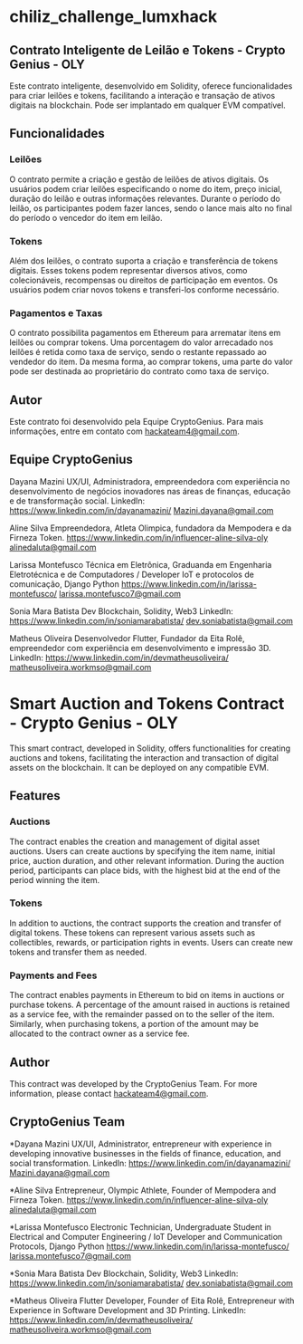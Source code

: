 # chiliz_challenge_lumxhack

## Contrato Inteligente de Leilão e Tokens - Crypto Genius - OLY

Este contrato inteligente, desenvolvido em Solidity, oferece funcionalidades para criar leilões e tokens, facilitando a interação e transação de ativos digitais na blockchain. Pode ser implantado em qualquer EVM compatível.

## Funcionalidades

### Leilões
O contrato permite a criação e gestão de leilões de ativos digitais. Os usuários podem criar leilões especificando o nome do item, preço inicial, duração do leilão e outras informações relevantes. Durante o período do leilão, os participantes podem fazer lances, sendo o lance mais alto no final do período o vencedor do item em leilão.

### Tokens
Além dos leilões, o contrato suporta a criação e transferência de tokens digitais. Esses tokens podem representar diversos ativos, como colecionáveis, recompensas ou direitos de participação em eventos. Os usuários podem criar novos tokens e transferi-los conforme necessário.

### Pagamentos e Taxas
O contrato possibilita pagamentos em Ethereum para arrematar itens em leilões ou comprar tokens. Uma porcentagem do valor arrecadado nos leilões é retida como taxa de serviço, sendo o restante repassado ao vendedor do item. Da mesma forma, ao comprar tokens, uma parte do valor pode ser destinada ao proprietário do contrato como taxa de serviço.

## Autor
Este contrato foi desenvolvido pela Equipe CryptoGenius.
Para mais informações, entre em contato com hackateam4@gmail.com.

## Equipe CryptoGenius
Dayana Mazini
UX/UI, Administradora, empreendedora com experiência no desenvolvimento de negócios inovadores nas áreas de finanças, educação e de transformação social.
LinkedIn: https://www.linkedin.com/in/dayanamazini/ 
Mazini.dayana@gmail.com

Aline Silva
Empreendedora, Atleta Olimpica, fundadora da Mempodera e da Firneza Token.
https://www.linkedin.com/in/influencer-aline-silva-oly
alinedaluta@gmail.com

Larissa Montefusco
Técnica em Eletrônica, Graduanda em Engenharia Eletrotécnica e de Computadores / Developer IoT e protocolos de comunicação, Django Python
https://www.linkedin.com/in/larissa-montefusco/
larissa.montefusco7@gmail.com

Sonia Mara Batista
Dev Blockchain, Solidity, Web3 
LinkedIn: https://www.linkedin.com/in/soniamarabatista/
dev.soniabatista@gmail.com

Matheus Oliveira
Desenvolvedor Flutter,  Fundador da Eita Rolê, empreendedor com experiência em desenvolvimento e impressão 3D.
LinkedIn: https://www.linkedin.com/in/devmatheusoliveira/
matheusoliveira.workmso@gmail.com


# Smart Auction and Tokens Contract - Crypto Genius - OLY

This smart contract, developed in Solidity, offers functionalities for creating auctions and tokens, facilitating the interaction and transaction of digital assets on the blockchain. It can be deployed on any compatible EVM.

## Features

### Auctions
The contract enables the creation and management of digital asset auctions. Users can create auctions by specifying the item name, initial price, auction duration, and other relevant information. During the auction period, participants can place bids, with the highest bid at the end of the period winning the item.

### Tokens
In addition to auctions, the contract supports the creation and transfer of digital tokens. These tokens can represent various assets such as collectibles, rewards, or participation rights in events. Users can create new tokens and transfer them as needed.

### Payments and Fees
The contract enables payments in Ethereum to bid on items in auctions or purchase tokens. A percentage of the amount raised in auctions is retained as a service fee, with the remainder passed on to the seller of the item. Similarly, when purchasing tokens, a portion of the amount may be allocated to the contract owner as a service fee.

## Author
This contract was developed by the CryptoGenius Team.
For more information, please contact hackateam4@gmail.com.

## CryptoGenius Team


*Dayana Mazini
UX/UI, Administrator, entrepreneur with experience in developing innovative businesses in the fields of finance, education, and social transformation.
LinkedIn: https://www.linkedin.com/in/dayanamazini/ 
Mazini.dayana@gmail.com

*Aline Silva
Entrepreneur, Olympic Athlete, Founder of Mempodera and Firneza Token.
https://www.linkedin.com/in/influencer-aline-silva-oly
alinedaluta@gmail.com

*Larissa Montefusco
Electronic Technician, Undergraduate Student in Electrical and Computer Engineering / IoT Developer and Communication Protocols, Django Python
https://www.linkedin.com/in/larissa-montefusco/
larissa.montefusco7@gmail.com

*Sonia Mara Batista
Dev Blockchain, Solidity, Web3 
LinkedIn: https://www.linkedin.com/in/soniamarabatista/
dev.soniabatista@gmail.com

*Matheus Oliveira
Flutter Developer, Founder of Eita Rolê, Entrepreneur with Experience in Software Development and 3D Printing.
LinkedIn: https://www.linkedin.com/in/devmatheusoliveira/
matheusoliveira.workmso@gmail.com





